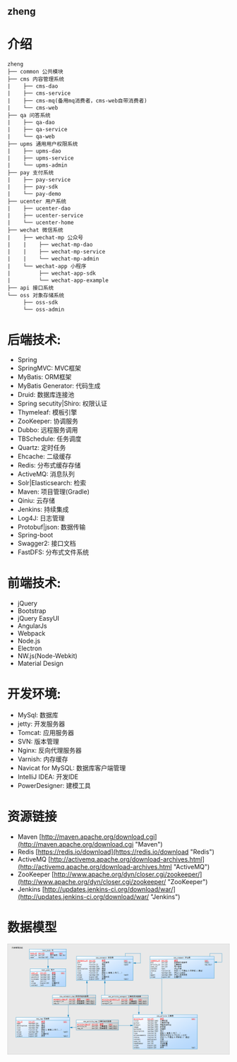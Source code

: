 ## zheng

# 介绍
```
zheng
├── common 公共模块
├── cms 内容管理系统
|    ├── cms-dao
|    ├── cms-service
|    ├── cms-mq(备用mq消费者，cms-web自带消费者)
|    └── cms-web
├── qa 问答系统
|    ├── qa-dao
|    ├── qa-service
|    └── qa-web
├── upms 通用用户权限系统
|    ├── upms-dao
|    ├── upms-service
|    └── upms-admin
├── pay 支付系统
|    ├── pay-service
|    ├── pay-sdk
|    └── pay-demo
├── ucenter 用户系统
|    ├── ucenter-dao
|    ├── ucenter-service
|    └── ucenter-home
├── wechat 微信系统
|    ├── wechat-mp 公众号
|    |    ├── wechat-mp-dao
|    |    ├── wechat-mp-service
|    |    └── wechat-mp-admin
|    └── wechat-app 小程序
|         ├── wechat-app-sdk
|         └── wechat-app-example
├── api 接口系统
└── oss 对象存储系统
     ├── oss-sdk
     └── oss-admin
```

# 后端技术:
* Spring
* SpringMVC: MVC框架
* MyBatis: ORM框架
* MyBatis Generator: 代码生成
* Druid: 数据库连接池
* Spring secutity|Shiro: 权限认证
* Thymeleaf: 模板引擎
* ZooKeeper: 协调服务
* Dubbo: 远程服务调用
* TBSchedule: 任务调度
* Quartz: 定时任务
* Ehcache: 二级缓存
* Redis: 分布式缓存存储
* ActiveMQ: 消息队列
* Solr|Elasticsearch: 检索
* Maven: 项目管理(Gradle)
* Qiniu: 云存储
* Jenkins: 持续集成
* Log4J: 日志管理
* Protobuf|json: 数据传输 
* Spring-boot
* Swagger2: 接口文档
* FastDFS: 分布式文件系统


# 前端技术:
* jQuery
* Bootstrap
* jQuery EasyUI
* AngularJs
* Webpack
* Node.js
* Electron
* NW.js(Node-Webkit)
* Material Design


# 开发环境:
* MySql: 数据库
* jetty: 开发服务器
* Tomcat: 应用服务器
* SVN: 版本管理
* Nginx: 反向代理服务器
* Varnish: 内存缓存
* Navicat for MySQL: 数据库客户端管理
* IntelliJ IDEA: 开发IDE
* PowerDesigner: 建模工具

# 资源链接
* Maven [http://maven.apache.org/download.cgi](http://maven.apache.org/download.cgi "Maven")
* Redis [https://redis.io/download](https://redis.io/download "Redis")
* ActiveMQ [http://activemq.apache.org/download-archives.html](http://activemq.apache.org/download-archives.html "ActiveMQ")
* ZooKeeper [http://www.apache.org/dyn/closer.cgi/zookeeper/](http://www.apache.org/dyn/closer.cgi/zookeeper/ "ZooKeeper")
* Jenkins [http://updates.jenkins-ci.org/download/war/](http://updates.jenkins-ci.org/download/war/ "Jenkins")

# 数据模型
![数据库模型](DataModelDiagram/zheng.png)
